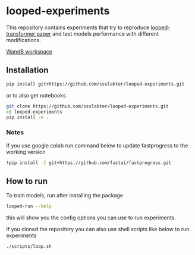 # looped-experiments


<!-- WARNING: THIS FILE WAS AUTOGENERATED! DO NOT EDIT! -->

This repository contains experiments that try to reproduce
[looped-transformer paper](https://arxiv.org/abs/2311.12424) and test
models performance with different modifications.

[WandB workspace](https://wandb.ai/slakter/looped-transformer/workspace)

## Installation

``` sh
pip install git+https://github.com/ssslakter/looped-experiments.git
```

or to also get notebooks

``` sh
git clone https://github.com/ssslakter/looped-experiments.git
cd looped-experiments
pip install -e .
```

### Notes

If you use google colab run command below to update fastprogress to the
working version

``` sh
!pip install -I git+https://github.com/fastai/fastprogress.git
```

## How to run

To train models, run after installing the package

``` sh
looped-run --help
```

this will show you the config options you can use to run experiments.

If you cloned the repository you can also use shell scripts like below
to run experiments

``` sh
./scripts/loop.sh
```
